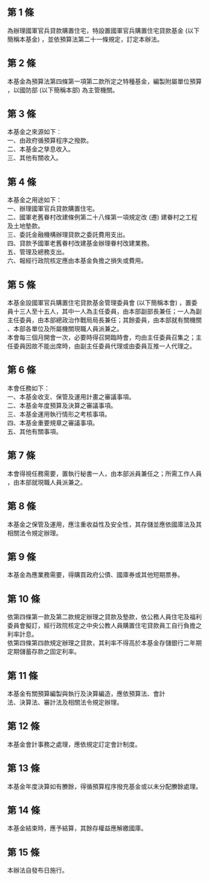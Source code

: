 第 1 條
-------
為辦理國軍官兵貸款購置住宅，特設置國軍官兵購置住宅貸款基金 (以下  
簡稱本基金) ，並依預算法第二十一條規定，訂定本辦法。

第 2 條
-------
本基金為預算法第四條第一項第二款所定之特種基金，編製附屬單位預算  
，以國防部 (以下簡稱本部) 為主管機關。

第 3 條
-------
本基金之來源如下︰  
一、由政府循預算程序之撥款。  
二、本基金之孳息收入。  
三、其他有關收入。

第 4 條
-------
本基金之用途如下：  
一、辦理國軍官兵貸款購置住宅。  
二、國軍老舊眷村改建條例第二十八條第一項規定改 (遷) 建眷村之工程  
    及土地墊款。  
三、委託金融機構辦理貸款之委託費用支出。  
四、貸款予國軍老舊眷村改建基金辦理眷村改建業務。  
五、管理及總務支出。  
六、報經行政院核定應由本基金負擔之損失或費用。

第 5 條
-------
本基金設國軍官兵購置住宅貸款基金管理委員會 (以下簡稱本會) ，置委  
員十三人至十五人，其中一人為主任委員，由本部副部長兼任；一人為副  
主任委員，由本部總政治作戰局局長兼任；其餘委員，由本部就有關機關  
、本部各單位及所屬機關現職人員派兼之。  
本會每三個月開會一次，必要時得召開臨時會，均由主任委員召集之；主  
任委員因故不能出席時，由副主任委員代理或由委員互推一人代理之。

第 6 條
-------
本會任務如下：  
一、本基金收支、保管及運用計畫之審議事項。  
二、本基金年度預算及決算之審議事項。  
三、本基金運用執行情形之考核事項。  
四、本基金重要規章之審議事項。  
五、其他有關事項。

第 7 條
-------
本會得視任務需要，置執行秘書一人，由本部派員兼任之；所需工作人員  
，由本部就現職人員派兼之。

第 8 條
-------
本基金之保管及運用，應注重收益性及安全性，其存儲並應依國庫法及其  
相關法令規定辦理。

第 9 條
-------
本基金為應業務需要，得購買政府公債、國庫券或其他短期票券。

第 10 條
--------
依第四條第一款及第二款規定辦理之貸款及墊款，依公務人員住宅及福利  
委員會擬訂，經行政院核定之中央公教人員購置住宅貸款員工自行負擔之  
利率計息。  
依第四條第四款規定辦理之貸款，其利率不得高於本基金存儲銀行二年期  
定期儲蓄存款之固定利率。

第 11 條
--------
本基金有關預算編製與執行及決算編造，應依預算法、會計  
法、決算法、審計法及相關法令規定辦理。

第 12 條
--------
本基金會計事務之處理，應依規定訂定會計制度。

第 13 條
--------
本基金年度決算如有賸餘，得循預算程序撥充基金或以未分配賸餘處理。

第 14 條
--------
本基金結束時，應予結算，其餘存權益應解繳國庫。

第 15 條
--------
本辦法自發布日施行。


